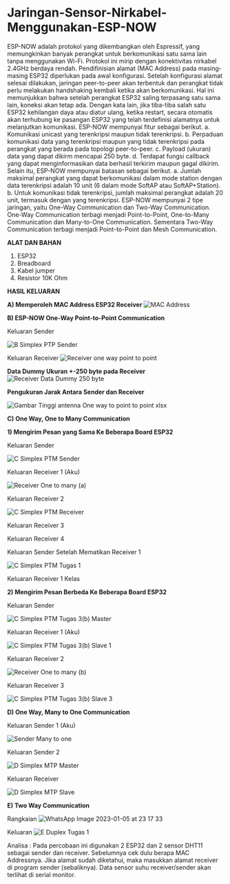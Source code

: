 # Jaringan-Sensor-Nirkabel-Menggunakan-ESP-NOW

ESP-NOW adalah protokol yang dikembangkan oleh Espressif, yang memungkinkan banyak perangkat untuk berkomunikasi satu sama lain tanpa menggunakan Wi-Fi. Protokol ini mirip dengan konektivitas nirkabel 2.4GHz berdaya rendah. Pendifinisian alamat (MAC Address) pada masing-masing ESP32 diperlukan pada awal konfigurasi. Setelah konfigurasi alamat selesai dilakukan, jaringan peer-to-peer akan terbentuk dan perangkat tidak perlu melakukan handshaking kembali ketika akan berkomunikasi. Hal ini memunjukkan bahwa setelah perangkat ESP32 saling terpasang satu sama lain, koneksi akan tetap ada. Dengan kata lain, jika tiba-tiba salah satu ESP32 kehilangan daya atau diatur ulang, ketika restart, secara otomatis akan terhubung ke pasangan ESP32 yang telah terdefinisi alamatnya untuk melanjutkan komunikasi.
ESP-NOW mempunyai fitur sebagai berikut.
a. Komunikasi unicast yang terenkripsi maupun tidak terenkripsi.
b. Perpaduan komunikasi data yang terenkripsi maupun yang tidak terenkripsi pada perangkat yang berada pada topologi peer-to-peer.
c. Payload (ukuran) data yang dapat dikirm mencapai 250 byte.
d. Terdapat fungsi callback yang dapat menginformasikan data berhasil terkirim maupun gagal dikirim.
Selain itu, ESP-NOW mempunyai batasan sebagai berikut.
a. Jumlah maksimal perangkat yang dapat berkomunikasi dalam mode station dengan data terenkripsi adalah 10 unit (6 dalam mode SoftAP atau SoftAP+Station).
b. Untuk komunikasi tidak terenkripsi, jumlah maksimal perangkat adalah 20 unit, termasuk dengan yang terenkripsi.
ESP-NOW mempunyai 2 tipe jaringan, yaitu One-Way Communication dan Two-Way Communication. One-Way Communication terbagi menjadi Point-to-Point, One-to-Many Communication dan Many-to-One Communication. Sementara Two-Way Communication terbagi menjadi Point-to-Point dan Mesh Communication.

**ALAT DAN BAHAN**
1) ESP32
2) Breadboard
3) Kabel jumper
4) Resistor 10K Ohm

**HASIL KELUARAN**

**A) Memperoleh MAC Address ESP32 Receiver**
   ![MAC Address](https://user-images.githubusercontent.com/118364435/206248766-90fccff1-2d21-45b1-985c-32f515150bb0.jpeg)



**B) ESP-NOW One-Way Point-to-Point Communication**
   
   Keluaran Sender
   
![B  Simplex PTP Sender](https://user-images.githubusercontent.com/118364435/210263182-1f75d640-de70-4a4e-97d3-d0d380d9bc63.png)


   Keluaran Receiver
   ![Receiver one way point to point](https://user-images.githubusercontent.com/118364435/206249400-a70ed2a4-f6b8-46f5-b6ef-b1801506354d.jpeg)
   
   
   **Data Dummy Ukuran +-250 byte pada Receiver**
   ![Receiver Data Dummy 250 byte](https://user-images.githubusercontent.com/118364435/206249952-47eb1f2e-0ecc-4f33-849e-4cf7716a46cf.jpeg)
   
   
   **Pengukuran Jarak Antara Sender dan Receiver**
   
![Gambar Tinggi antenna One way to point to point xlsx](https://user-images.githubusercontent.com/118364435/210261951-761b5321-669e-4fc0-823c-2b9944345291.png)

   
   
**C) One Way, One to Many Communication**

   **1) Mengirim Pesan yang Sama Ke Beberapa Board ESP32**
  
  Keluaran Sender
  
![C  Simplex PTM Sender](https://user-images.githubusercontent.com/118364435/210262013-7c4296aa-c2f2-449c-8968-e28fc0ad2f04.png)
        
        
  Keluaran Receiver 1 (Aku)
  
![Receiver One to many (a)](https://user-images.githubusercontent.com/118364435/206256450-e9c84540-2799-4772-9213-293b1802c539.jpeg)
                  
                  
  Keluaran Receiver 2
  
![C  Simplex PTM Receiver](https://user-images.githubusercontent.com/118364435/210262046-8aed3cf9-e532-4659-9eb0-cdb6053db34e.png)
        
        
  Keluaran Receiver 3
  
  
  Keluaran Receiver 4
          
  Keluaran Sender Setelah Mematikan Receiver 1
  
![C  Simplex PTM Tugas 1](https://user-images.githubusercontent.com/118364435/210264524-13c12f4a-bd52-42ac-a60f-ceaff68f148e.png)

          
  Keluaran Receiver 1 Kelas
  
          
   **2) Mengirim Pesan Berbeda Ke Beberapa Board ESP32**
     
   Keluaran Sender
   
![C  Simplex PTM Tugas 3(b) Master](https://user-images.githubusercontent.com/118364435/210262603-6f2d8f88-7066-4209-9351-1ed68fb548f4.png)


   Keluaran Receiver 1 (Aku)
   
![C  Simplex PTM Tugas 3(b) Slave 1](https://user-images.githubusercontent.com/118364435/210262684-dbf0b2b6-1009-4e90-81d9-58def36275ce.png)
        
        
   Keluaran Receiver 2
   
![Receiver One to many (b)](https://user-images.githubusercontent.com/118364435/206256561-834c725e-d62e-4e39-bc3a-0944ed3b1777.jpeg)
   
   
   Keluaran Receiver 3
   
![C  Simplex PTM Tugas 3(b) Slave 3](https://user-images.githubusercontent.com/118364435/210262633-c5e9eaa7-15cb-458f-b285-cda627909679.png)
          
          
          
**D) One Way, Many to One Communication**

   Keluaran Sender 1 (Aku)
   
![Sender Many to one](https://user-images.githubusercontent.com/118364435/206255892-f2f618ec-95de-4e8c-9175-221b0f730c1f.jpeg)
    
    
   Keluaran Sender 2
   
![D  Simplex MTP Master](https://user-images.githubusercontent.com/118364435/210262725-f5fc17cd-c21b-46ad-9841-6357461b59d6.png)
  
     
   Keluaran Receiver
   
![D  Simplex MTP Slave](https://user-images.githubusercontent.com/118364435/210262748-81f3cc3c-855d-4151-b852-6f830f47dd8d.png)


     
**E) Two Way Communication**

Rangkaian
![WhatsApp Image 2023-01-05 at 23 17 33](https://user-images.githubusercontent.com/118364435/210829011-4f865df9-b9c0-4f5f-b619-ae3e7cbd937d.jpeg)

Keluaran
![E  Duplex Tugas 1](https://user-images.githubusercontent.com/118364435/210829077-2772452c-b7d2-4ada-aa2d-433a771db900.png)

Analisa : Pada percobaan ini digunakan 2 ESP32 dan 2 sensor DHT11 sebagai sender dan receiver. Sebelumnya cek dulu berapa MAC Addressnya. Jika alamat sudah diketahui, maka masukkan alamat receiver di program sender (sebaliknya). Data sensor suhu receiver/sender akan terlihat di serial monitor.
     



